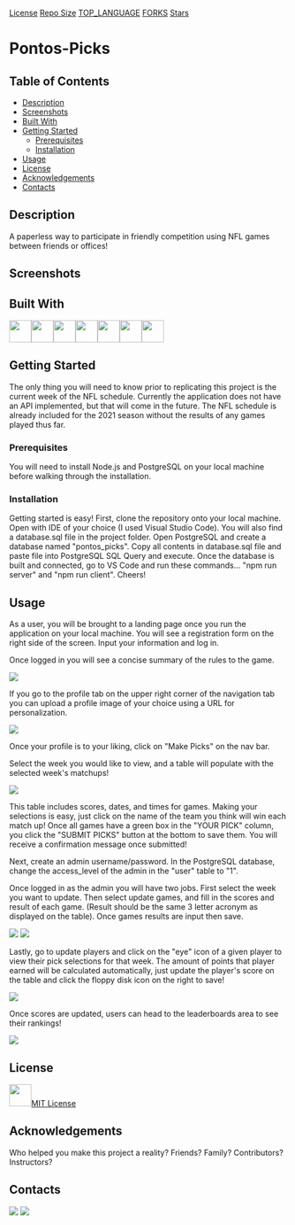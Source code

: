 [License](https://img.shields.io/github/license/Jponto93/https://github.com/Jponto93/Pontos-Picks.svg?style=for-the-badge) [Repo Size](https://img.shields.io/github/languages/code-size/Jponto93/https://github.com/Jponto93/Pontos-Picks.svg?style=for-the-badge) [TOP_LANGUAGE](https://img.shields.io/github/languages/top/Jponto93/https://github.com/Jponto93/Pontos-Picks.svg?style=for-the-badge) [FORKS](https://img.shields.io/github/forks/Jponto93/https://github.com/Jponto93/Pontos-Picks.svg?style=for-the-badge&social) [Stars](https://img.shields.io/github/stars/Jponto93/https://github.com/Jponto93/Pontos-Picks.svg?style=for-the-badge)
    
# Pontos-Picks

## Table of Contents

- [Description](#description)
- [Screenshots](#screenshots)
- [Built With](#built-with)
- [Getting Started](#getting-started)
  - [Prerequisites](#prerequisites)
  - [Installation](#installation)
- [Usage](#usage)
- [License](#license)
- [Acknowledgements](#acknowledgements)
- [Contacts](#contacts)

## Description

A paperless way to participate in friendly competition using NFL games between friends or offices!

## Screenshots

<!-- <img src="/images/home" /> -->

## Built With

<a href="https://developer.mozilla.org/en-US/docs/Web/HTML"><img src="https://raw.githubusercontent.com/devicons/devicon/master/icons/html5/html5-original.svg" height="40px" width="40px" /></a><a href="https://developer.mozilla.org/en-US/docs/Web/JavaScript"><img src="https://raw.githubusercontent.com/devicons/devicon/master/icons/javascript/javascript-original.svg" height="40px" width="40px" /></a><a href="https://material-ui.com/"><img src="https://raw.githubusercontent.com/devicons/devicon/master/icons/materialui/materialui-original.svg" height="40px" width="40px" /></a><a href="https://nodejs.org/en/"><img src="https://raw.githubusercontent.com/devicons/devicon/master/icons/nodejs/nodejs-original.svg" height="40px" width="40px" /></a><a href="https://www.postgresql.org/"><img src="https://raw.githubusercontent.com/devicons/devicon/master/icons/postgresql/postgresql-original.svg" height="40px" width="40px" /></a><a href="https://reactjs.org/"><img src="https://raw.githubusercontent.com/devicons/devicon/master/icons/react/react-original-wordmark.svg" height="40px" width="40px" /></a><a href="https://redux.js.org/"><img src="https://raw.githubusercontent.com/devicons/devicon/master/icons/redux/redux-original.svg" height="40px" width="40px" /></a>

## Getting Started

The only thing you will need to know prior to replicating this project is the current week of the NFL schedule. Currently the application does not have an API implemented, but that will come in the future. The NFL schedule is already included for the 2021 season without the results of any games played thus far. 

### Prerequisites

You will need to install Node.js and PostgreSQL on your local machine before walking through the installation.

### Installation

Getting started is easy! First, clone the repository onto your local machine. Open with IDE of your choice (I used Visual Studio Code). You will also find a database.sql file in the project folder. Open PostgreSQL and create a database named "pontos_picks".  Copy all contents in database.sql file and paste file into PostgreSQL SQL Query and execute. Once the database is built and connected, go to VS Code and run these commands... "npm run server" and "npm run client". Cheers!

## Usage

As a user, you will be brought to a landing page once you run the application on your local machine. You will see a registration form on the right side of the screen. Input your information and log in. 

Once logged in you will see a concise summary of the rules to the game. 

<img src="/public/images/home.png" />

If you go to the profile tab on the upper right corner of the navigation tab you can upload a profile image of your choice using a URL for personalization. 

<img src="/public/images/profile.png" />

Once your profile is to your liking, click on "Make Picks" on the nav bar. 

Select the week you would like to view, and a table will populate with the selected week's matchups! 

<img src="/public/images/MakePicks.png" />

This table includes scores, dates, and times for games. Making your selections is easy, just click on the name of the team you think will win each match up! Once all games have a green box in the "YOUR PICK" column, you click the "SUBMIT PICKS" button at the bottom to save them. You will receive a confirmation message once submitted!

Next, create an admin username/password. In the PostgreSQL database, change the access_level of the admin in the "user" table to "1". 

Once logged in as the admin you will have two jobs. First select the week you want to update. Then select update games, and fill in the scores and result of each game. (Result should be the same 3 letter acronym as displayed on the table). Once games results are input then save.

<img src="/public/images/admin.png" />
<img src="/public/images/admingames.png" />

Lastly, go to update players and click on the "eye" icon of a given player to view their pick selections for that week. The amount of points that player earned will be calculated automatically, just update the player's score on the table and click the floppy disk icon on the right to save!

<img src="/public/images/adminscores.png" />

Once scores are updated, users can head to the leaderboards area to see their rankings!

<img src="/public/images/leaderboard.png" />


## License

<a href="https://choosealicense.com/licenses/mit/"><img src="https://raw.githubusercontent.com/johnturner4004/readme-generator/master/src/components/assets/images/mit.svg" height=40 />MIT License</a>

## Acknowledgements

Who helped you make this project a reality? Friends? Family? Contributors? Instructors?

## Contacts

<a href="https://www.linkedin.com/in/https://www.linkedin.com/in/jordan-ponto/"><img src="https://img.shields.io/badge/LinkedIn-0077B5?style=for-the-badge&logo=linkedin&logoColor=white" /></a>  <a href="mailto:Jponto93@gmail.com"><img src=https://raw.githubusercontent.com/johnturner4004/readme-generator/master/src/components/assets/images/email_me_button_icon_151852.svg /></a>
